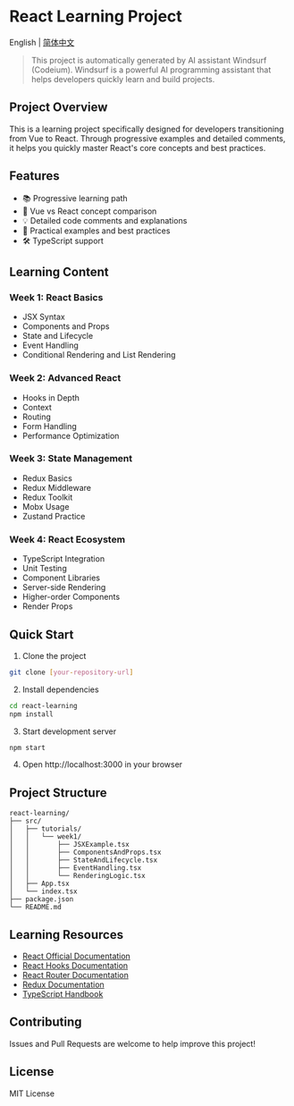 # React Learning Project

English | [简体中文](./README.md)

> This project is automatically generated by AI assistant Windsurf (Codeium). Windsurf is a powerful AI programming assistant that helps developers quickly learn and build projects.

## Project Overview

This is a learning project specifically designed for developers transitioning from Vue to React. Through progressive examples and detailed comments, it helps you quickly master React's core concepts and best practices.

## Features

- 📚 Progressive learning path
- 🔄 Vue vs React concept comparison
- 💡 Detailed code comments and explanations
- 🎯 Practical examples and best practices
- 🛠 TypeScript support

## Learning Content

### Week 1: React Basics
- JSX Syntax
- Components and Props
- State and Lifecycle
- Event Handling
- Conditional Rendering and List Rendering

### Week 2: Advanced React
- Hooks in Depth
- Context
- Routing
- Form Handling
- Performance Optimization

### Week 3: State Management
- Redux Basics
- Redux Middleware
- Redux Toolkit
- Mobx Usage
- Zustand Practice

### Week 4: React Ecosystem
- TypeScript Integration
- Unit Testing
- Component Libraries
- Server-side Rendering
- Higher-order Components
- Render Props

## Quick Start

1. Clone the project
```bash
git clone [your-repository-url]
```

2. Install dependencies
```bash
cd react-learning
npm install
```

3. Start development server
```bash
npm start
```

4. Open http://localhost:3000 in your browser

## Project Structure

```
react-learning/
├── src/
│   ├── tutorials/
│   │   └── week1/
│   │       ├── JSXExample.tsx
│   │       ├── ComponentsAndProps.tsx
│   │       ├── StateAndLifecycle.tsx
│   │       ├── EventHandling.tsx
│   │       └── RenderingLogic.tsx
│   ├── App.tsx
│   └── index.tsx
├── package.json
└── README.md
```

## Learning Resources

- [React Official Documentation](https://react.dev/)
- [React Hooks Documentation](https://react.dev/reference/react)
- [React Router Documentation](https://reactrouter.com/en/main)
- [Redux Documentation](https://redux.js.org/)
- [TypeScript Handbook](https://www.typescriptlang.org/docs/)

## Contributing

Issues and Pull Requests are welcome to help improve this project!

## License

MIT License
